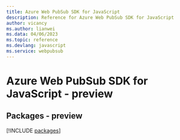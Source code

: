 ```yaml
---
title: Azure Web PubSub SDK for JavaScript
description: Reference for Azure Web PubSub SDK for JavaScript
author: vicancy
ms.author: lianwei
ms.data: 04/06/2023
ms.topic: reference
ms.devlang: javascript
ms.service: webpubsub
---
```

# Azure Web PubSub SDK for JavaScript - preview
## Packages - preview
[!INCLUDE [packages](web-pubsub-index.md)]